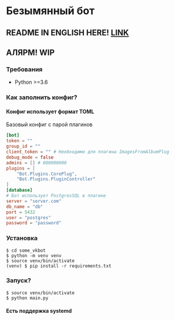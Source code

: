 
# Безымянный бот
## README IN ENGLISH HERE! [LINK](README_EN.md)
## АЛЯРМ! WIP

### Требования
* Python >=3.6
### Как заполнить конфиг?
#### Конфиг использует формат TOML
Базовый конфиг с парой плагинов

```toml
[bot]
token = ""
group_id = ""
client_token = "" # Необходимо для плагина ImagesFromAlbumPlug
debug_mode = false
admins = [] # 000000000
plugins = [
    "Bot.Plugins.CorePlug",
    "Bot.Plugins.PluginController"
]
[database]
# Бот использует PostgresSQL в плагине
server = "server.com"
db_name = "db"
port = 5432
user = "postgres"
password = "password"
```

### Установка
```shell script
$ cd some_vkbot
$ python -m venv venv
$ source venv/bin/activate
(venv) $ pip install -r requirements.txt

```

### Запуск?
```shell script
$ source venv/bin/activate
$ python main.py
```
#### Есть поддержка systemd
### 
